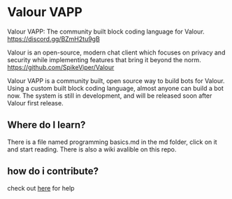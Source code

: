 # Valour VAPP
Valour VAPP: The community built block coding language for Valour. https://discord.gg/BZmH2tu9gB

Valour is an open-source, modern chat client which focuses on privacy and security while implementing features that bring it beyond the norm.
https://github.com/SpikeViper/Valour

Valour VAPP is a community built, open source way to build bots for Valour. Using a custom built block coding language, almost anyone can build a bot now. The system is still in development, and will be released soon after Valour first release.

## Where do I learn?
There is a file named programming basics.md in the md folder, click on it and start reading. There is also a wiki avalible on this repo.

## how do i contribute?
check out [here](contribute.md) for help
